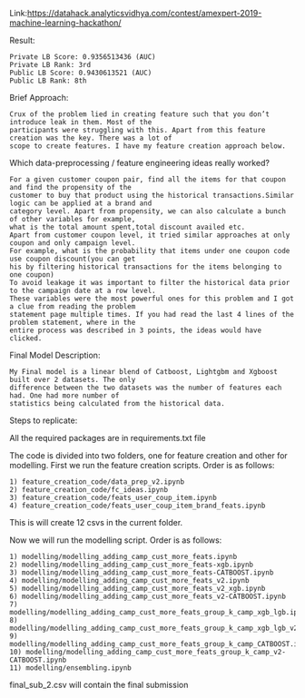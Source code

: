 Link:https://datahack.analyticsvidhya.com/contest/amexpert-2019-machine-learning-hackathon/

Result:

    Private LB Score: 0.9356513436 (AUC) 
    Private LB Rank: 3rd
    Public LB Score: 0.9430613521 (AUC) 
    Public LB Rank: 8th

Brief Approach:

    Crux of the problem lied in creating feature such that you don’t introduce leak in them. Most of the
    participants were struggling with this. Apart from this feature creation was the key. There was a lot of
    scope to create features. I have my feature creation approach below.

Which data-preprocessing / feature engineering ideas really worked?

    For a given customer coupon pair, find all the items for that coupon and find the propensity of the
    customer to buy that product using the historical transactions.Similar logic can be applied at a brand and
    category level. Apart from propensity, we can also calculate a bunch of other variables for example,
    what is the total amount spent,total discount availed etc.
    Apart from customer coupon level, it tried similar approaches at only coupon and only campaign level.
    For example, what is the probability that items under one coupon code use coupon discount(you can get
    his by filtering historical transactions for the items belonging to one coupon)
    To avoid leakage it was important to filter the historical data prior to the campaign date at a row level.
    These variables were the most powerful ones for this problem and I got a clue from reading the problem
    statement page multiple times. If you had read the last 4 lines of the problem statement, where in the
    entire process was described in 3 points, the ideas would have clicked.

Final Model Description:

    My Final model is a linear blend of Catboost, Lightgbm and Xgboost built over 2 datasets. The only
    difference between the two datasets was the number of features each had. One had more number of
    statistics being calculated from the historical data.



Steps to replicate:

All the required packages are in requirements.txt file

The code is divided into two folders, one for feature creation and other for modelling.
First we run the feature creation scripts. Order is as follows:

    1) feature_creation_code/data_prep_v2.ipynb
    2) feature_creation_code/fc_ideas.ipynb
    3) feature_creation_code/feats_user_coup_item.ipynb
    4) feature_creation_code/feats_user_coup_item_brand_feats.ipynb

This is will create 12 csvs in the current folder. 

Now we will run the modelling script. Order is as follows:
  
    1) modelling/modelling_adding_camp_cust_more_feats.ipynb
    2) modelling/modelling_adding_camp_cust_more_feats-xgb.ipynb
    3) modelling/modelling_adding_camp_cust_more_feats-CATBOOST.ipynb
    4) modelling/modelling_adding_camp_cust_more_feats_v2.ipynb
    5) modelling/modelling_adding_camp_cust_more_feats_v2_xgb.ipynb
    6) modelling/modelling_adding_camp_cust_more_feats_v2-CATBOOST.ipynb
    7) modelling/modelling_adding_camp_cust_more_feats_group_k_camp_xgb_lgb.ipynb
    8) modelling/modelling_adding_camp_cust_more_feats_group_k_camp_xgb_lgb_v2.ipynb
    9) modelling/modelling_adding_camp_cust_more_feats_group_k_camp_CATBOOST.ipynb
    10) modelling/modelling_adding_camp_cust_more_feats_group_k_camp_v2-CATBOOST.ipynb
    11) modelling/ensembling.ipynb

final_sub_2.csv will contain the final submission

